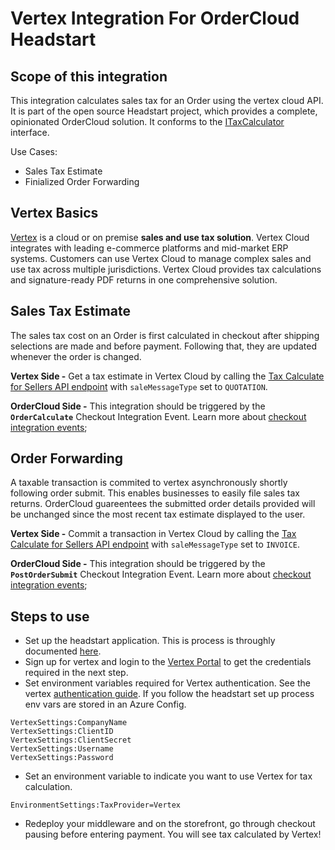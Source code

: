 ﻿# Vertex Integration For OrderCloud Headstart

## Scope of this integration
This integration calculates sales tax for an Order using the vertex cloud API. It is part of the open source Headstart project, which provides a complete, opinionated OrderCloud solution. It conforms to the [ITaxCalculator](../ordercloud.integrations.library/interfaces/ITaxCalculator.cs) interface. 

Use Cases:
- Sales Tax Estimate
- Finialized Order Forwarding 

## Vertex Basics 
[Vertex](https://www.vertexinc.com/) is a cloud or on premise **sales and use tax solution**. Vertex Cloud integrates with leading e-commerce platforms and mid-market ERP systems. Customers can use Vertex Cloud to manage complex sales and use tax across multiple jurisdictions. Vertex Cloud provides tax calculations and signature-ready PDF returns in one comprehensive solution.

## Sales Tax Estimate
The sales tax cost on an Order is first calculated in checkout after shipping selections are made and before payment. Following that, they are updated whenever the order is changed. 

**Vertex Side -** Get a tax estimate in Vertex Cloud by calling the [Tax Calculate for Sellers API endpoint](https://developer.vertexcloud.com/api/docs/#operation/Sale_Post) with `saleMessageType` set to `QUOTATION`.

**OrderCloud Side -** This integration should be triggered by the **`OrderCalculate`** Checkout Integration Event. Learn more about [checkout integration events](https://ordercloud.io/knowledge-base/order-checkout-integration); 

## Order Forwarding
A taxable transaction is commited to vertex asynchronously shortly following order submit. This enables businesses to easily file sales tax returns. OrderCloud guareentees the submitted order details provided will be unchanged since the most recent tax estimate displayed to the user.

**Vertex Side -** Commit a transaction in Vertex Cloud by calling the [Tax Calculate for Sellers API endpoint](https://developer.vertexcloud.com/api/docs/#operation/Sale_Post) with `saleMessageType` set to `INVOICE`.

**OrderCloud Side -** This integration should be triggered by the **`PostOrderSubmit`** Checkout Integration Event. Learn more about [checkout integration events](https://ordercloud.io/knowledge-base/order-checkout-integration); 

## Steps to use
- Set up the headstart application. This is process is throughly documented [here](https://github.com/ordercloud-api/headstart#initial-setup).
- Sign up for vertex and login to the [Vertex Portal](https://portal.vertexsmb.com/Home) to get the credentials required in the next step.  
- Set environment variables required for Vertex authentication. See the vertex [authentication guide](https://developer.vertexcloud.com/access-token/). If you follow the headstart set up process env vars are stored in an Azure Config.   
```
VertexSettings:CompanyName
VertexSettings:ClientID
VertexSettings:ClientSecret
VertexSettings:Username    
VertexSettings:Password
```
- Set an environment variable to indicate you want to use Vertex for tax calculation.
```
EnvironmentSettings:TaxProvider=Vertex
```
- Redeploy your middleware and on the storefront, go through checkout pausing before entering payment. You will see tax calculated by Vertex!
